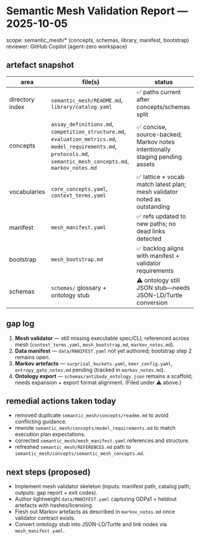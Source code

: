 # Semantic Mesh Validation Report — 2025-10-05

scope: semantic_mesh/* (concepts, schemas, library, manifest, bootstrap)
reviewer: GitHub Copilot (agent-zero workspace)

## artefact snapshot
| area | file(s) | status |
|------|---------|--------|
| directory index | `semantic_mesh/README.md`, `library/catalog.yaml` | ✅ paths current after concepts/schemas split |
| concepts | `assay_definitions.md`, `competition_structure.md`, `evaluation_metrics.md`, `model_requirements.md`, `protocols.md`, `semantic_mesh_concepts.md`, `markov_notes.md` | ✅ concise, source-backed; Markov notes intentionally staging pending assets |
| vocabularies | `core_concepts.yaml`, `context_terms.yaml` | ✅ lattice + vocab match latest plan; mesh validator noted as outstanding |
| manifest | `mesh_manifest.yaml` | ✅ refs updated to new paths; no dead links detected |
| bootstrap | `mesh_bootstrap.md` | ✅ backlog aligns with manifest + validator requirements |
| schemas | `schemas/` glossary + ontology stub | ⚠️ ontology still JSON stub—needs JSON-LD/Turtle conversion |

## gap log
1. **Mesh validator** — still missing executable spec/CLI; referenced across mesh (`context_terms.yaml`, `mesh_bootstrap.md`, `markov_notes.md`).
2. **Data manifest** — `data/MANIFEST.yaml` not yet authored; bootstrap step 2 remains open.
3. **Markov artefacts** — `surprisal_buckets.yaml`, `kmer_config.yaml`, `entropy_gate_notes.md` pending (tracked in `markov_notes.md`).
4. **Ontology export** — `schemas/antibody_ontology.json` remains a scaffold; needs expansion + export format alignment. (Filed under ⚠️ above.)

## remedial actions taken today
- removed duplicate `semantic_mesh/concepts/readme.md` to avoid conflicting guidance.
- rewrote `semantic_mesh/concepts/model_requirements.md` to match execution plan expectations.
- corrected `semantic_mesh/mesh_manifest.yaml` references and structure.
- refreshed `semantic_mesh/REFERENCES.md` path to `semantic_mesh/concepts/semantic_mesh_concepts.md`.

## next steps (proposed)
- Implement mesh validator skeleton (inputs: manifest path, catalog path; outputs: gap report + exit codes).
- Author lightweight `data/MANIFEST.yaml` capturing GDPa1 + heldout artefacts with hashes/licensing.
- Flesh out Markov artefacts as described in `markov_notes.md` once validator contract exists.
- Convert ontology stub into JSON-LD/Turtle and link nodes via `mesh_manifest.yaml`.
